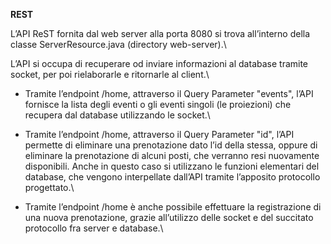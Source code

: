 ﻿**REST**

L’API ReST fornita dal web server alla porta 8080 si trova all’interno della classe ServerResource.java (directory web-server).\\

L’API si occupa di recuperare od inviare informazioni al database tramite socket, per poi rielaborarle e ritornarle al client.\\

- Tramite l’endpoint /home, attraverso il Query Parameter "events", l’API fornisce la lista degli eventi o gli eventi singoli (le proiezioni) che recupera dal database utilizzando le socket.\\

- Tramite l’endpoint /home, attraverso il Query Parameter "id", l’API permette di eliminare una prenotazione dato l’id della stessa, oppure di eliminare la prenotazione di alcuni posti, che verranno resi nuovamente disponibili. Anche in questo caso si utilizzano le funzioni elementari del database, che vengono interpellate dall’API tramite l’apposito protocollo progettato.\\

- Tramite l’endpoint /home è anche possibile effettuare la registrazione di una nuova prenotazione, grazie all’utilizzo delle socket e del succitato protocollo fra server e database.\\
